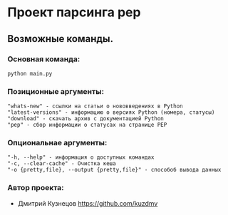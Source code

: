# Проект парсинга pep

## Возможные команды.
### Основная команда:
```
python main.py 
```
### Позиционные аргументы:
```
"whats-new" - ссылки на статьи о нововведениях в Python
"latest-versions" - информацию о версиях Python (номера, статусы)
"download" - скачать архив с документацией Python
"pep" - сбор информации о статусах на странице PEP
```
### Опциональнае аргументы:
```
"-h, --help" - информация о доступных командах
"-c, --clear-cache" - Очистка кеша
"-o {pretty,file}, --output {pretty,file}" - способоб вывода данных
```

### Автор проекта:
- Дмитрий Кузнецов 
https://github.com/kuzdmv